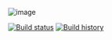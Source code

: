 ![image](https://user-images.githubusercontent.com/21302583/154148398-c3c964e0-b828-4387-a129-6b20071ded02.png)

[![Build status](https://ci.appveyor.com/api/projects/status/gd6lscgmjf3xyo9k?svg=true)](https://ci.appveyor.com/project/Mahadenamuththa/ibmmqsample)
[![Build history](https://buildstats.info/appveyor/chart/Mahadenamuththa/ibmmqsample)](https://ci.appveyor.com/project/Mahadenamuththa/ibmmqsample/history)
